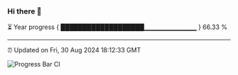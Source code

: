 ### Hi there 👋

⏳ Year progress { ███████████████████▁▁▁▁▁▁▁▁▁▁▁ } 66.33 %

---

⏰ Updated on Fri, 30 Aug 2024 18:12:33 GMT

![Progress Bar CI](https://github.com/Shyam-Makwana/GitHub-Actions-Demo/workflows/Progress%20Bar%20CI/badge.svg)
